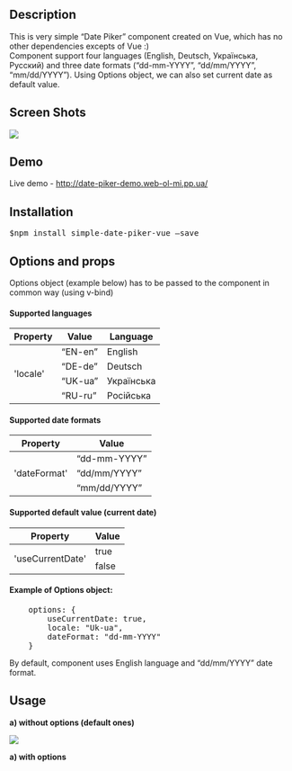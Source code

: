 <h2>Description</h2>
<p>
This is very simple “Date Piker” component created on Vue, which has no other dependencies excepts of Vue :)
<br/>
Component support four languages (English, Deutsch, Українська, Русский) and three date formats (“dd-mm-YYYY”, “dd/mm/YYYY”, “mm/dd/YYYY”). Using Options object, we can also set current date as default value.
</p>

<h2>Screen Shots</h2>
<img src="https://user-images.githubusercontent.com/39648888/55281179-612b9c00-5339-11e9-9583-10e04e475f31.png">

<h2>Demo</h2>
<p>Live demo - <a href="http://date-piker-demo.web-ol-mi.pp.ua/">http://date-piker-demo.web-ol-mi.pp.ua/</a></p>

<h2>Installation</h2>
<p><pre>$npm install simple-date-piker-vue –save</pre></p>

<h2>Options and props</h2>
<p>Options object (example below) has to be passed to the component in common way (using v-bind)</p>

<h4>Supported languages</h4>
<table>
    <thead>
        <tr>
            <th>Property</th>
            <th>Value</th>
            <th>Language</th>
        </tr>
    </thead>
    <tbody>
        <tr>
            <td rowspan="4">'locale'</td>
            <td>“EN-en”</td>
            <td>English</td>
        </tr>
        <tr>            
            <td>“DE-de”</td>
            <td>Deutsch</td>
        </tr>
        <tr>
            <td>“UK-ua”</td>
            <td>Українська</td>
        </tr>
        <tr>
            <td>“RU-ru”</td>
            <td>Російська</td>
        </tr>
    </tbody>
</table>

<h4>Supported date formats</h4>
<table>
    <thead>
        <tr>
            <th>Property</th>
            <th>Value</th>
        </tr>
    </thead>
    <tbody>
        <tr>
            <td rowspan="3">'dateFormat'</td>
            <td>“dd-mm-YYYY”</td>
        </tr>
        <tr>                        
            <td>“dd/mm/YYYY”</td>
        </tr>
        <tr>
            <td>“mm/dd/YYYY”</td>
        </tr>
    </tbody>
</table>

<h4>Supported default value (current date)</h4>
<table>
    <thead>
        <tr>
            <th>Property</th>
            <th>Value</th>
        </tr>
    </thead>
    <tbody>
        <tr>
            <td rowspan="2">'useCurrentDate'</td>
            <td>true</td>
        </tr>
        <tr>                        
            <td>false</td>
        </tr>        
    </tbody>
</table>

<h4>Example of Options object:</h4>
<pre>
    options: {
        useCurrentDate: true,
        locale: "Uk-ua",
        dateFormat: "dd-mm-YYYY"
    }
</pre>

<p>By default, component uses English language and “dd/mm/YYYY” date format.</p>

<h2>Usage</h2>
<b>a) without options (default ones)</b>
<p><img src="https://user-images.githubusercontent.com/39648888/55281177-612b9c00-5339-11e9-8a1e-99945c1fa459.png"></p>

<b>a) with options</b>
<p><img src="https://user-images.githubusercontent.com/39648888/55281178-612b9c00-5339-11e9-803f-af36937cfd10.png></p>